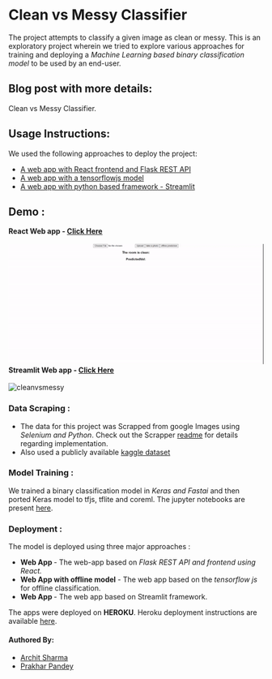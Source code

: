 # Clean vs Messy Classifier 
The project attempts to classify a given image as clean or messy. This is an exploratory project wherein we tried to explore various approaches for training and deploying a <i>Machine Learning based binary classification model</i> to be used by an end-user.

## Blog post with more details:
Clean vs Messy Classifier.

## Usage Instructions:
We used the following approaches to deploy the project:
* [A web app with React frontend and Flask REST API](https://cleanvsmessy.herokuapp.com/)
* [A web app with a tensorflowjs model](https://cleanvsmessy.herokuapp.com/)
* [A web app with python based framework - Streamlit](https://cleanvsmessy-streamlit-app.herokuapp.com/)

## Demo :
<b> React Web app - [Click Here](https://cleanvsmessy.herokuapp.com/) </b><br><BR>
![cleanvsmessy](Demo.gif)<br>
<b> Streamlit Web app - [Click Here](https://cleanvsmessy-streamlit-app.herokuapp.com/) </b><br><br>
![cleanvsmessy](stream.gif)

### Data Scraping :
- The data for this project was Scrapped from google Images using <i>Selenium and Python</i>. Check out the Scrapper [readme](scrapper/README.md) for details regarding implementation.
- Also used a publicly available [kaggle dataset](https://www.kaggle.com/cdawn1/messy-vs-clean-room)

### Model Training  :
We trained a binary classification model in <i>Keras and Fastai</i> and then ported Keras model to tfjs, tflite and coreml. The jupyter notebooks are present [here](trainer/).

### Deployment :
The model is deployed using three major approaches :<br>

- <b>Web App </b>- The web-app based on <i>Flask REST API and frontend using React.</i>
- <b>Web App with offline model</b> - The web app based on the <i>tensorflow js</i> for offline classification.
- <b>Web App </b>- The web app based on Streamlit framework.

The apps were deployed on <b>HEROKU</b>. Heroku deployment instructions are available [here](heroku/README.md).

#### Authored By:
- [Archit Sharma](https://twitter.com/@archiit_sharmaa)
- [Prakhar Pandey](https://twitter.com/Prakhar65361946)


